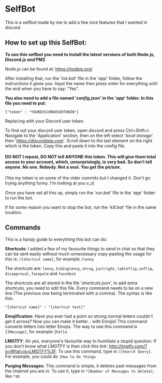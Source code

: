 # SelfBot


This is a selfbot made by me to add a few nice features that I wanted in discord.

## How to set up this SelfBot:

**To use this selfbot you need to install the latest versions of both Node.js, Discord.js *and* PM2**

Node.js can be found at:
https://nodejs.org/

After installing that, run the '*init.bat*' file in the '*app*' folder, follow the instructions it gives you. Input the name then press enter for everything until the end when you have to say: "Yes".

**You also need to add a file named '*config.json*' in the '*app*' folder. In this file you need to put:**

`{"token" : "YOURDISCORDUSERTOKEN"}`

Replacing with your Discord user token.

To find out your discord user token, open discord and press Ctrl+Shift+I. Navigate to the '*Application*' section, then on the left select '*local storage*' then '*https://discordapp.com*'. Scroll down to the last element on the right which is the token. Copy this and paste it into the config file.

#### DO NOT I repeat, **DO NOT** tell **ANYONE** this token. This will give them total access to your account, which, unsurprisingly, is very bad. So don't tell anyone. No one. Nobody. Not a soul. You get the picture.

(Yes my token is on some of the older commits but I changed it. Don't go trying anything funny. I'm looking at you ಠ_ಠ)

Once you have set all this up, simply run the '*run.bat*' file in the '*app*' folder to run the bot.

If for some reason you want to stop the bot, run the '*kill.bat*' file in the same location.

## Commands

This is a handy guide to everything this bot can do:

**Shortcuts**: I added a few of my favourite things to send in chat so that they can be sent easily without much unnecessary copy-pasting the usage for this is: `/[shortcut name]`, for example `/lenny`

The shortcuts are:
  `lenny`,
  `hidinglenny`,
  `shrug`,
  `justright`,
  `tableflip`,
  `unflip`,
  `disapproval`,
  `facepalm` and
  `facedesk`

The shortcuts are all stored in the file '*shortcuts.json*', to add extra shortcuts, you need to edit this file. Every command needs to be on a new line (The previous one being terminated with a comma). The syntax is like this:

`"[shortcut name]" : "[shortcut text]"`


**Emojification**: Have you ever had a point so strong normal letters couldn't get it across? Now you can make it better... with Emojis! This command converts letters into letter Emojis. The way to use this command is `{[Message]`, for example `{hello`.

**LMGTFY**: Ah yes, everyone's favourite way to humiliate a stupid question. If you don't know what LMGTFY is then click this link: http://lmgtfy.com/?q=What+is+LMGTFY%3F. To use this command, type in `|[Search Query]`. For example, you could do `|How to do things`

**Purging Messages**: This command is simple, it deletes past messages from the channel you are in. To use it, type in `*[Number of Messages to Delete]`, like `*10`

